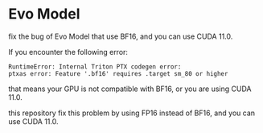 # Evo Model

fix the bug of Evo Model that use BF16, and you can use CUDA 11.0.

If you encounter the following error:
```
RuntimeError: Internal Triton PTX codegen error: 
ptxas error: Feature '.bf16' requires .target sm_80 or higher
```

that means your GPU is not compatible with BF16, or you are using CUDA 11.0.

this repository fix this problem by using FP16 instead of BF16, and you can use CUDA 11.0.
